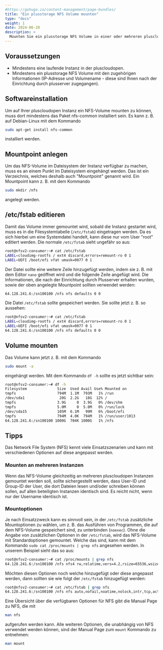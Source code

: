 ```yaml
---
#https://gohugo.io/content-management/page-bundles/
title: "Ein plusstorage NFS Volume mounten"
type: "docs"
weight: 1
date: 2024-06-20
description: >
  Mounten Sie ein plusstorage NFS Volume in einer oder mehreren pluscloudopen Instanzen
---
```


## Voraussetzungen

* Mindestens eine laufende Instanz in der pluscloudopen.
* Mindestens ein plusstorage NFS Volume mit den zugehörigen Informationen (IP-Adresse und Volumename - diese sind Ihnen nach der Einrichtung durch plusserver zugegangen).

## Softwareinstallation

Um auf Ihrer pluscloudopen Instanz ein NFS-Volume mounten zu können, muss dort mindestens das Paket nfs-common installiert sein. Es kann z. B. auf Debian-Linux mit dem Kommando 

```bash
sudo apt-get install nfs-common
```

 installiert werden.

## Mountpoint anlegen

Um das NFS-Volume im Dateisystem der Instanz verfügbar zu machen, muss es an einem Punkt im Dateisystem eingehängt werden. Das ist ein Verzeichnis, welches deshalb auch "Mountpoint" genannt wird. Ein Mountpoint kann z. B. mit dem Kommando

```bash
sudo mkdir /nfs
```

angelegt werden.

## /etc/fstab editieren

Damit das Volume immer gemountet wird, sobald die Instanz gestartet wird, muss es in die Filesystemtabelle (`/etc/fstab`) eingetragen werden. Da es sich hierbei um eine Systemdatei handelt, kann diese nur vom User "root" editiert werden. Die normale `/etc/fstab` sieht ungefähr so aus:

```bash
root@nfsv2-consumer:~# cat /etc/fstab
LABEL=cloudimg-rootfs / ext4 discard,errors=remount-ro 0 1
LABEL=UEFI /boot/efi vfat umask=0077 0 1
```

Der Datei sollte eine weitere Zeile hinzugefügt werden, indem sie z. B. mit dem Editor `nano` geöffnet wird und die folgende Zeile angefügt wird. Die Informationen, die nach der Einrichtung durch Plusserver erhalten wurden, sowie der oben angelegte Mountpoint sollten verwendet werden:

```bash
64.128.241.6:/sn100100 /nfs nfs defaults 0 0
```

Die Datei `/etc/fstab` sollte gespeichert werden. Sie sollte jetzt z. B. so aussehen:

```bash
root@nfsv2-consumer:~# cat /etc/fstab
LABEL=cloudimg-rootfs / ext4 discard,errors=remount-ro 0 1
LABEL=UEFI /boot/efi vfat umask=0077 0 1
64.128.241.6:/sn100100 /nfs nfs defaults 0 0
```

## Volume mounten

Das Volume kann jetzt z. B. mit dem Kommando 

```bash
sudo mount -a
```

eingehängt werden. Mit dem Kommando `df -h` sollte es jetzt sichtbar sein:

```bash
root@nfsv2-consumer:~# df -h
Filesystem              Size  Used Avail Use% Mounted on
tmpfs                   794M  1.1M  793M   1% /run
/dev/sda1                20G  2.2G   18G  12% /
tmpfs                   3.9G     0  3.9G   0% /dev/shm
tmpfs                   5.0M     0  5.0M   0% /run/lock
/dev/sda15              105M  6.1M   99M   6% /boot/efi
tmpfs                   794M  4.0K  794M   1% /run/user/1013
64.128.241.6:/sn100100 1000G  704K 1000G   1% /nfs
```

## Tipps

Das Network File System (NFS) kennt viele Einsatzszenarien und kann mit verschiedenen Optionen auf diese angepasst werden.

### Mounten an mehreren Instanzen

Wenn das NFS-Volume gleichzeitig an mehreren pluscloudopen Instanzen gemountet werden soll, sollte sichergestellt werden, dass User-ID und Group-ID der User, die dort Dateien lesen und/oder schreiben können sollen, auf allen beteiligten Instanzen identisch sind. Es reicht nicht, wenn nur der Username identisch ist. 

### Mountoptionen

Je nach Einsatzzweck kann es sinnvoll sein, in der `/etc/fstab` zusätzliche Mountoptionen zu wählen, um z. B. das Ausführen von Programmen, die auf dem NFS-Volume gespeichert sind, zu unterbinden (`noexec`). Ohne die Angabe von zusätzlichen Optionen in der `/etc/fstab`, wird das NFS-Volume mit Standardoptionen gemountet. Welche das sind, kann mit dem Kommando `sudo cat /proc/mounts | grep nfs` angesehen werden. In unserem Beispiel sieht das so aus:

```bash
root@nfsv2-consumer:~# cat /proc/mounts | grep nfs
64.128.241.6:/sn100100 /nfs nfs4 rw,relatime,vers=4.2,rsize=65536,wsize=65536,namlen=255,hard,proto=tcp,timeo=600,retrans=2,sec=sys,clientaddr=192.168.0.126,local_lock=none,addr=64.128.241.6 0 0
```

Möchten diesen Optionen noch welche hinzugefügt oder diese angepasst werden, dann sollten sie wie folgt der `/etc/fstab` hinzugefügt werden:

```bash
root@nfsv2-consumer:~# cat /etc/fstab | grep nfs
64.128.241.6:/sn100100 /nfs nfs auto,nofail,noatime,nolock,intr,tcp,actimeo=1800 0 0
```

Eine Übersicht über die verfügbaren Optionen für NFS gibt die Manual Page zu NFS, die mit 

```bash
man nfs
```

aufgerufen werden kann. Alle weiteren Optionen, die unabhängig von NFS verwendet werden können, sind der Manual Page zum `mount` Kommando zu entnehmen:

```bash
man mount
```

